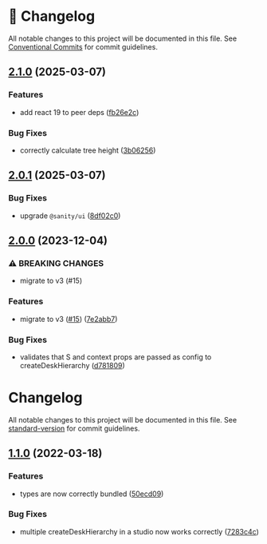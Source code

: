 <!-- markdownlint-disable --><!-- textlint-disable -->

# 📓 Changelog

All notable changes to this project will be documented in this file. See
[Conventional Commits](https://conventionalcommits.org) for commit guidelines.

## [2.1.0](https://github.com/sanity-io/hierarchical-document-list/compare/v2.0.1...v2.1.0) (2025-03-07)

### Features

- add react 19 to peer deps ([fb26e2c](https://github.com/sanity-io/hierarchical-document-list/commit/fb26e2ca69be4b0f098520204748f8572a413162))

### Bug Fixes

- correctly calculate tree height ([3b06256](https://github.com/sanity-io/hierarchical-document-list/commit/3b06256392e866b5fcc39b70b5910990321d10d8))

## [2.0.1](https://github.com/sanity-io/hierarchical-document-list/compare/v2.0.0...v2.0.1) (2025-03-07)

### Bug Fixes

- upgrade `@sanity/ui` ([8df02c0](https://github.com/sanity-io/hierarchical-document-list/commit/8df02c05cf9a69254268b307d4a0cc294c3f0a56))

## [2.0.0](https://github.com/sanity-io/hierarchical-document-list/compare/v1.1.0...v2.0.0) (2023-12-04)

### ⚠ BREAKING CHANGES

- migrate to v3 (#15)

### Features

- migrate to v3 ([#15](https://github.com/sanity-io/hierarchical-document-list/issues/15)) ([7e2abb7](https://github.com/sanity-io/hierarchical-document-list/commit/7e2abb7c3eee9c532976ce6e17ce7255b47227fe))

### Bug Fixes

- validates that S and context props are passed as config to createDeskHierarchy ([d781809](https://github.com/sanity-io/hierarchical-document-list/commit/d781809e3e970968254b621078658538188b08ae))

# Changelog

All notable changes to this project will be documented in this file. See [standard-version](https://github.com/conventional-changelog/standard-version) for commit guidelines.

## [1.1.0](https://github.com/sanity-io/hierarchical-document-list/compare/v1.0.0...v1.1.0) (2022-03-18)

### Features

- types are now correctly bundled ([50ecd09](https://github.com/sanity-io/hierarchical-document-list/commit/50ecd0974af5bf09f17ee2e73d64e8db74701e42))

### Bug Fixes

- multiple createDeskHierarchy in a studio now works correctly ([7283c4c](https://github.com/sanity-io/hierarchical-document-list/commit/7283c4c56dad3a845eff93ae112c9b43238cf612))
